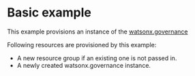 # Basic example

This example provisions an instance of the [watsonx.governance](https://github.com/terraform-ibm-modules/terraform-ibm-watsonx-governance)

Following resources are provisioned by this example:
- A new resource group if an existing one is not passed in.
- A newly created watsonx.governance instance.
